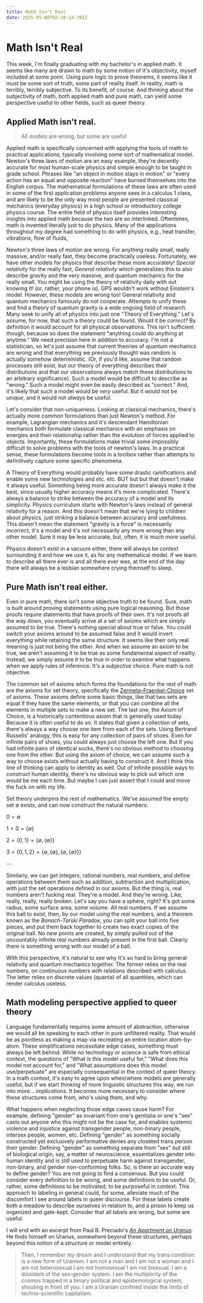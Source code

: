 ```yaml
---
title: Math Isn't Real
date: 2025-05-08T02:18:14.391Z
---
```


# Math Isn't Real

This week, I'm finally graduating with my bachelor's in applied math. It seems like many are drawn to math by some notion of it's objectivity, myself included at some point. Using pure logic to prove theorems, it seems like it must be some sort of truth, some part of reality itself. In reality, math is terribly, terribly subjective. To its benefit, of course. And thinking about the subjectivity of math, both applied math and pure math, can yield some perspective useful to other fields, such as queer theory.

## Applied Math isn't real.
> All models are wrong, but some are useful

Applied math is specifically concerned with applying the tools of math to practical applications, typically involving some sort of mathematical model. Newton's three laws of motion are an easy example, they're decently accurate for most human-scale physics and simple enough to be taught in grade school. Phrases like "an object in motion stays in motion" or "every action has an equal and opposite reaction" have burned themselves into the English corpus. The mathematical formulations of these laws are often used in some of the first application problems anyone sees in a calculus 1 class, and are likely to be the only way most people are presented classical mechanics (everyday physics) in a high school or introductory college physics course. The entire field of physics itself provides interesting insights into applied math because the two are so interlinked. Oftentimes, math is invented literally just to do physics. Many of the applications throughout my degree had something to do with physics, e.g., heat transfer, vibrations, flow of fluids, 

Newton's three laws of motion are wrong. For anything really small, really massive, and/or really fast, they become practically useless. Fortunately, we have other models for physics that describe these more accurately! *Special relativity* for the really fast, *General relativity* which generalizes this to also describe gravity and the very massive, and quantum mechanics for the really small. You might be using the theory of relativity daily with out knowing it! (or, rather, your phone is). GPS wouldn't work without Einstein's model. However, these models are wrong too! General relativity and quantum mechanics famously do not cooperate. Attempts to unify these and find a theory of quantum gravity is a wide ongoing field of research. Many seek to unify all of physics into just one "Theory of Everything." Let's assume, for now, that such a theory could be found. Would it be *correct?* By definition it would account for all physical observations. This isn't sufficient though, because so does the statement "anything could do anything at anytime." We need precision here in addition to accuracy. I'm not a statistician, so let's just assume that current theories of quantum mechanics are wrong and that everything we previously thought was random is actually somehow deterministic. (Or, if you'd like, assume that random processes still exist, but our theory of everything describes their distributions and that our observations always match these distributions to an arbitrary significance). Such a model would be difficult to describe as "wrong." Such a model might even be easily described as "correct." And, it's likely that such a model would be *very* useful. But it would not be *unique*, and it would not *always* be useful.

Let's consider that non-uniqueness. Looking at classical mechanics, there's actually more common formulations than just Newton's method. For example, Lagrangian mechanics and it's descendant Hamiltonian mechanics both formulate classical mechanics with an emphasis on energies and their relationship rather than the evolution of forces applied to objects. Importantly, these formulations make trivial some impossibly difficult to solve problems with the tools of newton's laws. In a practical sense, these formulations become tools in a toolbox rather than attempts to definitively capture some specific phenomena.

A Theory of Everything would probably have some drastic ramifications and enable some new technologies and etc. etc. BUT but but that doesn't make it always useful. Something being more accurate doesn't always make it the best, since usually higher accuracy means it's more complicated. There's always a balance to strike between the accuracy of a model and its simplicity. Physics curriculum starts with Newton's laws instead of general relativity for a reason. And this doesn't mean that we're lying to children about physics, just striking a balance between accuracy and usefulness. This doesn't mean the statement "gravity is a force" is necessarily incorrect, it's a model and it's not necessarily any more wrong than any other model. Sure it may be less accurate, but, often, it is much more useful.

Physics doesn't exist in a vacuum either, there will always be context surrounding it and how we use it, as for any mathematical model. If we learn to describe all there ever is and all there ever was, at the end of the day there will always be a lesbian somewhere crying themself to sleep.

## Pure Math isn't real either.

Even in pure math, there isn't some objective truth to be found. Sure, math is built around proving statements using pure logical reasoning. But those proofs require statements that have proofs of their own. It's not proofs all the way down, you eventually arrive at a set of axioms which are simply assumed to be true. There's nothing special about true or false. You could switch your axioms around to be assumed false and it would invert everything while retaining the same structure. It seems like their only real meaning is just not being the other. And when we assume an axiom to be true, we aren't assuming it to be true as some fundamental aspect of reality. Instead, we simply assume it to be true in order to examine what happens when we apply rules of inference. It's a *subjective* choice. Pure math is not objective.

The common set of axioms which forms the foundations for the rest of math are the axioms for set theory, specifically the [Zermelo–Fraenkel-Choice](https://en.wikipedia.org/wiki/Zermelo%E2%80%93Fraenkel_set_theory) set of axioms. These axioms define some basic things, like that two sets are equal if they have the same elements, or that you can combine all the elements in multiple sets to make a new set. The last one, the Axiom of Choice, is a historically contentious axiom that is generally used today. Because it is often useful to do so. It states that given a collection of sets, there's always a way choose one item from each of the sets. Using Bertrand Russells' analogy, this is easy for any collection of pairs of shoes. Even for infinite pairs of shoes, you could always just choose the left one. But if you had infinite pairs of identical socks, there's no obvious method to choosing one from the other. But using the axiom of choice, we can assume such a way to choose exists without actually having to construct it. And I think this line of thinking can apply to identity as well. Out of infinite possible ways to construct human identity, there's no obvious way to pick out which one would be me each time. But maybe I can just assert that I could and move the fuck on with my life.

[//]: # (One common method for proving theorems is just to simply prove that its opposite is false \(proof by contradiction\).)

Set theory underpins the rest of mathematics. We've assumed the empty set $\emptyset$ exists, and can now construct the natural numbers:

$0 = \emptyset$

$1 = {0} = \{\emptyset\}$

$2=\{0,1\}=\{\emptyset, \{\emptyset\}\}$

$3=\{0,1,2\}=\{\emptyset, \{\emptyset\}, \{\emptyset, \{\emptyset\}\}\}$

$\cdots$

Similarly, we can get integers, rational numbers, real numbers, and define operations between them such as addition, subtraction and multiplication, with just the set operations defined in our axioms. But the thing is, real numbers aren't fucking real. They're a model. And they're wrong. Like, really, really, really broken. Let's say you have a sphere, right? It's got some radius, some surface area, some volume. All real numbers. If we assume this ball to exist, then, by our model using the real numbers, and a theorem known as the *Banach-Tarski Paradox*, you can split your ball into five pieces, and put them back together to create two exact copies of the original ball. No new points are created, by simply pulled out of the uncountably infinite real numbers already present in the first ball. Clearly there is something wrong with our model of a ball.

With this perspective, it's natural to see why it's so hard to bring general relativity and quantum mechanics together. The former relies on the real numbers, on continuous numbers with relations described with calculus. The latter relies on discrete values (quanta) of all quantities, which can render calculus useless.

## Math modeling perspective applied to queer theory

Language fundamentally requires some amount of abstraction, otherwise we would all be speaking to each other in pure unfiltered reality. That would be as pointless as making a map via recreating an entire location atom-by-atom. These simplifications necessitate edge cases, something must always be left behind. While no technology or science is safe from ethical context, the questions of "What is this model useful for," "What does this model not account for," and "What assumptions does this model use/perpetuate" are especially consequential in the context of queer theory. In a math context, it's easy to agree upon when/where models are generally useful, but if we start thinking of more linguistic structures this way, we run into more... *implications.* It becomes more necessary to consider where these structures come from, who's using them, and why.

What happens when neglecting those edge cases cause harm? For example, defining "gender" as invariant from one's genitalia or one's "sex" casts out anyone who this might not be the case for, and enables systemic violence and injustice against transgender people, non-binary people, intersex people, women, etc. Defining "gender" as something socially constructed yet exclusively performative denies any closeted trans person their gender. Defining "gender" as something separate from "sex" but still of biological origin, say, a matter of neuroscience, essentializes gender into human identity and is *still* used to perpetuate harm against transgender, non-binary, and gender non-conforming folks. So, is there an accurate way to define gender? You are not going to find a consensus. But you could consider every definition to be wrong, and some definitions to be useful. Or, rather, some definitions to be motivated, to be purposeful in context. This approach to labeling in general could, for some, alleviate much of the discomfort I see around labels in queer discourse. For these labels create both a meadow to describe ourselves in relation to, and a prison to keep us organized and gate-kept. Consider that all labels are wrong, but some are useful.

I will end with an excerpt from Paul B. Preciado's [*An Apartment on Uranus*](https://www.theparisreview.org/blog/2020/01/30/an-apartment-on-uranus/). He finds himself on Uranus, somewhere beyond these structures, perhaps beyond this notion of a structure or model entirely.

> Then, I remember my dream and I understand that my trans condition is a new form of Uranism. I am not a man and I am not a woman and I am not heterosexual I am not homosexual I am not bisexual. I am a dissident of the sex-gender system. I am the multiplicity of the cosmos trapped in a binary political and epistemological system, shouting in front of you. I am a Uranian confined inside the limits of techno-scientific capitalism.

[//]: # (In the way Newton's laws could be considered an explicit definition while Hamiltonian mechanics could be considered an implicit definition, so too could gender essentialism be considered explicit while gender performativity could be considered implicit. The former attempts to describe *what* gender is, while the latter attempts to answer *how* gender behaves.)
